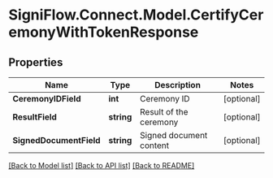 # SigniFlow.Connect.Model.CertifyCeremonyWithTokenResponse

## Properties

Name | Type | Description | Notes
------------ | ------------- | ------------- | -------------
**CeremonyIDField** | **int** | Ceremony ID | [optional] 
**ResultField** | **string** | Result of the ceremony | [optional] 
**SignedDocumentField** | **string** | Signed document content | [optional] 

[[Back to Model list]](../README.md#documentation-for-models) [[Back to API list]](../README.md#documentation-for-api-endpoints) [[Back to README]](../README.md)

